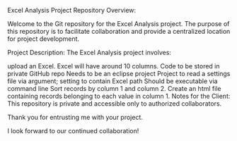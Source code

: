 Excel Analysis Project Repository Overview:

Welcome to the Git repository for the Excel Analysis project. The purpose of this repository is to facilitate collaboration and provide a centralized location for project development.

Project Description: The Excel Analysis project involves:

upload an Excel. Excel will have around 10 columns.
Code to be stored in private GitHub repo
Needs to be an eclipse project
Project to read a settings file via argument; setting to contain Excel path
Should be executable via command line
Sort records by column 1 and column 2.
Create an html file containing records belonging to each value in column 1.
Notes for the Client: This repository is private and accessible only to authorized collaborators.

Thank you for entrusting me with your project. 

I look forward to our continued collaboration!
